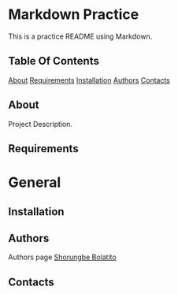 # Markdown Practice

This is a practice README using Markdown.

## Table Of Contents
[About](About)
[Requirements](Requirements)
[Installation](Installation)
[Authors](Authors)
[Contacts](Contacts)

## About
Project Description.

## Requirements
# General

## Installation

## Authors
Authors page
[Shorungbe Bolatito](https://avatars.githubusercontent.com/u/133297243?v=4)

## Contacts